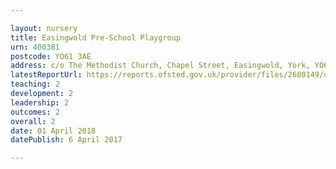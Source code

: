 ```yaml
---

layout: nursery
title: Easingwold Pre-School Playgroup
urn: 400381
postcode: YO61 3AE
address: c/o The Methodist Church, Chapel Street, Easingwold, York, YO61 3AE
latestReportUrl: https://reports.ofsted.gov.uk/provider/files/2680149/urn/400381.pdf
teaching: 2
development: 2
leadership: 2
outcomes: 2
overall: 2
date: 01 April 2018 
datePublish: 6 April 2017

---
```

